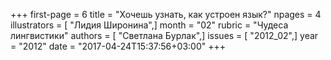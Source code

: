 +++
first-page = 6
title = "Хочешь узнать, как устроен язык?"
npages = 4
illustrators = [ "Лидия Широнина",]
month = "02"
rubric = "Чудеса лингвистики"
authors = [ "Светлана Бурлак",]
issues = [ "2012_02",]
year = "2012"
date = "2017-04-24T15:37:56+03:00"
+++
